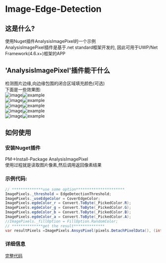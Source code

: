 # Image-Edge-Detection
## 这是什么?  
使用Nuget插件AnalysisImagePixel的一个示例  
AnalysisImagePixel插件是基于.net standard框架开发的, 因此可用于UWP/Net Framework(4.6.x+)框架的APP
## 'AnalysisImagePixel'插件能干什么
检测图片边缘,向边缘包围的闭合区域填充颜色(可选)  
下面是一些效果图:  
![image](https://raw.githubusercontent.com/songshizhao/Image-Edge-Detection/master/CropImage/CropImage/samples/1.jpg)![example](https://raw.githubusercontent.com/songshizhao/Image-Edge-Detection/master/CropImage/CropImage/samples/1.1.jpg)  
![image](https://raw.githubusercontent.com/songshizhao/Image-Edge-Detection/master/CropImage/CropImage/samples/2.jpg)![example](https://raw.githubusercontent.com/songshizhao/Image-Edge-Detection/master/CropImage/CropImage/samples/2.1.jpg)  
![image](https://raw.githubusercontent.com/songshizhao/Image-Edge-Detection/master/CropImage/CropImage/samples/1.jpg)![example](https://raw.githubusercontent.com/songshizhao/Image-Edge-Detection/master/CropImage/CropImage/samples/3.1.jpg)  
![image](https://raw.githubusercontent.com/songshizhao/Image-Edge-Detection/master/CropImage/CropImage/samples/3.jpg)![example](https://raw.githubusercontent.com/songshizhao/Image-Edge-Detection/master/CropImage/CropImage/samples/4.1.jpg)  
![image](https://raw.githubusercontent.com/songshizhao/Image-Edge-Detection/master/CropImage/CropImage/samples/1.jpg)![example](https://raw.githubusercontent.com/songshizhao/Image-Edge-Detection/master/CropImage/CropImage/samples/4.1.jpg)  
## 如何使用
### 安装Nuget插件 
PM->Install-Package AnalysisImagePixel  
使用过程就是读取图片像素,然后调用返回像素结果    
### 示例代码:
``` csharp
// **************use some option**********************
ImagePixels._threshold = EdgeDetectionThreshold;
ImagePixels._useEdgeColor = CoverEdgeColor;
ImagePixels.egdeColor_r = Convert.ToByte(_PickedColor.R);
ImagePixels.egdeColor_g = Convert.ToByte(_PickedColor.G);
ImagePixels.egdeColor_b = Convert.ToByte(_PickedColor.B);
ImagePixels.egdeColor_a = Convert.ToByte(_PickedColor.A);
//ImagePixels._fillOption = FillOption.RandomColor;
// **************get the result**************
var resultPixels =ImagePixels.AnsysPixel(pixels.DetachPixelData(), (int)bitmapDecoder.PixelWidth, (int)bitmapDecoder.PixelHeight);
```
### 详细信息
[完整代码](https://github.com/songshizhao/Image-Edge-Detection/blob/master/CropImage/CropImage/MainPage.xaml.cs "how to use")



